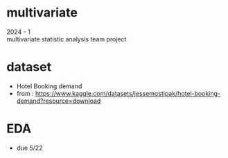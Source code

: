 # multivariate

2024 - 1  
multivariate statistic analysis team project

# dataset

* Hotel Booking demand
* from : https://www.kaggle.com/datasets/jessemostipak/hotel-booking-demand?resource=download

# EDA

* due 5/22
